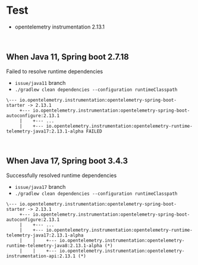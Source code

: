 # Test

- opentelemetry instrumentation 2.13.1

<br/>

## When Java 11, Spring boot 2.7.18

Failed to resolve runtime dependencies

- `issue/java11` branch
- `./gradlew clean dependencies --configuration runtimeClasspath`

```text
\--- io.opentelemetry.instrumentation:opentelemetry-spring-boot-starter -> 2.13.1
     +--- io.opentelemetry.instrumentation:opentelemetry-spring-boot-autoconfigure:2.13.1
     |    +--- ...
     |    +--- io.opentelemetry.instrumentation:opentelemetry-runtime-telemetry-java17:2.13.1-alpha FAILED
```

<br/>

## When Java 17, Spring boot 3.4.3

Successfully resolved runtime dependencies

- `issue/java17` branch
- `./gradlew clean dependencies --configuration runtimeClasspath`

```text
\--- io.opentelemetry.instrumentation:opentelemetry-spring-boot-starter -> 2.13.1
     +--- io.opentelemetry.instrumentation:opentelemetry-spring-boot-autoconfigure:2.13.1
     |    +--- ...
     |    +--- io.opentelemetry.instrumentation:opentelemetry-runtime-telemetry-java17:2.13.1-alpha
     |    |    +--- io.opentelemetry.instrumentation:opentelemetry-runtime-telemetry-java8:2.13.1-alpha (*)
     |    |    +--- io.opentelemetry.instrumentation:opentelemetry-instrumentation-api:2.13.1 (*)
```
